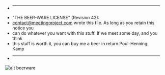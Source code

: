 
 * ----------------------------------------------------------------------------
 * "THE BEER-WARE LICENSE" (Revision 42):
 * <contact@meetingproject.com> wrote this file. As long as you retain this notice you
 * can do whatever you want with this stuff. If we meet some day, and you think
 * this stuff is worth it, you can buy me a beer in return Poul-Henning Kamp
 * ----------------------------------------------------------------------------

![alt beerware](https://upload.wikimedia.org/wikipedia/commons/thumb/d/d5/BeerWare_Logo.svg/1280px-BeerWare_Logo.svg.png)
